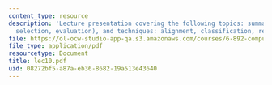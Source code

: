 ```yaml
---
content_type: resource
description: 'Lecture presentation covering the following topics: summarization (content
  selection, evaluation), and techniques: alignment, classification, rewriting.'
file: https://ol-ocw-studio-app-qa.s3.amazonaws.com/courses/6-892-computational-models-of-discourse-spring-2004/08272bf5a87aeb36868219a513e43640_lec10.pdf
file_type: application/pdf
resourcetype: Document
title: lec10.pdf
uid: 08272bf5-a87a-eb36-8682-19a513e43640
---
```

